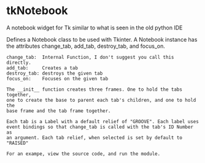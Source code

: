 # tkNotebook
A notebook widget for Tk similar to what is seen in the old python IDE

   Defines a Notebook class to be used with Tkinter. A Notebook instance
    has the attributes change_tab, add_tab, destroy_tab, and focus_on.

    change_tab:  Internal Function, I don't suggest you call this directly.
    add_tab:     Creates a tab
    destroy_tab: destroys the given tab
    focus_on:    Focuses on the given tab

    The __init__ function creates three frames. One to hold the tabs together,
    one to create the base to parent each tab's children, and one to hold the
    base frame and the tab frame together.

    Each tab is a Label with a default relief of "GROOVE". Each label uses
    event bindings so that change_tab is called with the tab's ID Number as
    an argument. Each tab relief, when selected is set by default to "RAISED"
    
    For an exampe, view the source code, and run the module.
